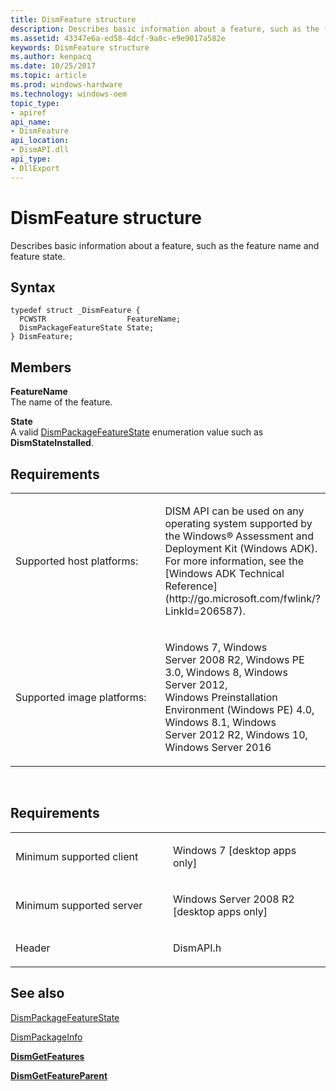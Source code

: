 ```yaml
---
title: DismFeature structure
description: Describes basic information about a feature, such as the feature name and feature state.
ms.assetid: 43347e6a-ed58-4dcf-9a8c-e9e9017a582e
keywords: DismFeature structure
ms.author: kenpacq
ms.date: 10/25/2017
ms.topic: article
ms.prod: windows-hardware
ms.technology: windows-oem
topic_type: 
- apiref
api_name: 
- DismFeature
api_location: 
- DismAPI.dll
api_type: 
- DllExport
---
```


# DismFeature structure


Describes basic information about a feature, such as the feature name and feature state.

Syntax
---

```
typedef struct _DismFeature {
  PCWSTR                  FeatureName;
  DismPackageFeatureState State;
} DismFeature;
```

Members
----

**FeatureName**  
The name of the feature.

**State**  
A valid [DismPackageFeatureState](dismpackagefeaturestate-enumeration.md) enumeration value such as **DismStateInstalled**.

## <span id="Requirements"></span><span id="requirements"></span><span id="REQUIREMENTS"></span>Requirements


<table>
<colgroup>
<col width="50%" />
<col width="50%" />
</colgroup>
<tbody>
<tr class="odd">
<td><p>Supported host platforms:</p></td>
<td><p>DISM API can be used on any operating system supported by the Windows® Assessment and Deployment Kit (Windows ADK). For more information, see the [Windows ADK Technical Reference](http://go.microsoft.com/fwlink/?LinkId=206587).</p></td>
</tr>
<tr class="even">
<td><p>Supported image platforms:</p></td>
<td><p>Windows 7, Windows Server 2008 R2, Windows PE 3.0, Windows 8, Windows Server 2012, Windows Preinstallation Environment (Windows PE) 4.0, Windows 8.1, Windows Server 2012 R2, Windows 10, Windows Server 2016</p></td>
</tr>
</tbody>
</table>

 

Requirements
---------

<table>
<colgroup>
<col width="50%" />
<col width="50%" />
</colgroup>
<tbody>
<tr class="odd">
<td><p>Minimum supported client</p></td>
<td><p>Windows 7 [desktop apps only]</p></td>
</tr>
<tr class="even">
<td><p>Minimum supported server</p></td>
<td><p>Windows Server 2008 R2 [desktop apps only]</p></td>
</tr>
<tr class="odd">
<td><p>Header</p></td>
<td>DismAPI.h</td>
</tr>
</tbody>
</table>

## <span id="see_also"></span>See also


[DismPackageFeatureState](dismpackagefeaturestate-enumeration.md)

[DismPackageInfo](dismpackageinfo-structure.md)

[**DismGetFeatures**](dismgetfeatures-function.md)

[**DismGetFeatureParent**](dismgetfeatureparent-function.md)

 

 




